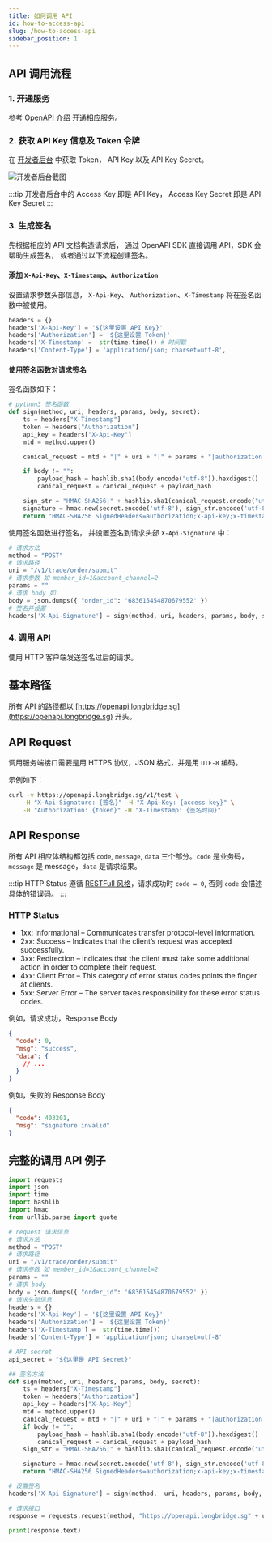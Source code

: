 ```yaml
---
title: 如何调用 API
id: how-to-access-api
slug: /how-to-access-api
sidebar_position: 1
---
```


## API 调用流程

### 1. 开通服务

参考 [OpenAPI 介绍](../docs/#如何开通) 开通相应服务。

### 2. 获取 API Key 信息及 Token 令牌

在 [开发者后台](https://open.longbridge.com/account) 中获取 Token， API Key 以及 API Key Secret。

![开发者后台截图](https://pub.lbkrs.com/files/202204/y4YB4epqa5FCG6dD/Feishu20220428-191850.jpg)

:::tip
开发者后台中的 Access Key 即是 API Key， Access Key Secret 即是 API Key Secret
:::

### 3. 生成签名

先根据相应的 API 文档构造请求后， 通过 OpenAPI SDK 直接调用 API，SDK 会帮助生成签名， 或者通过以下流程创建签名。

#### 添加 `X-Api-Key`、`X-Timestamp`、`Authorization`

设置请求参数头部信息， `X-Api-Key`、 `Authorization`、`X-Timestamp` 将在签名函数中被使用。

```python
headers = {}
headers['X-Api-Key'] = '${这里设置 API Key}'
headers['Authorization'] = '${这里设置 Token}'
headers['X-Timestamp' =  str(time.time()) # 时间戳
headers['Content-Type'] = 'application/json; charset=utf-8',
```

#### 使用签名函数对请求签名

签名函数如下：

```py
# python3 签名函数
def sign(method, uri, headers, params, body, secret):
    ts = headers["X-Timestamp"]
    token = headers["Authorization"]
    api_key = headers["X-Api-Key"]
    mtd = method.upper()

    canical_request = mtd + "|" + uri + "|" + params + "|authorization:" + token + "\nx-api-key:" + api_key + "\nx-timestamp:" + ts + "\n|authorization;x-api-key;x-timestamp|"

    if body != "":
        payload_hash = hashlib.sha1(body.encode("utf-8")).hexdigest()
        canical_request = canical_request + payload_hash

    sign_str = "HMAC-SHA256|" + hashlib.sha1(canical_request.encode("utf-8")).hexdigest()
    signature = hmac.new(secret.encode('utf-8'), sign_str.encode('utf-8'), digestmod=hashlib.sha256).hexdigest()
    return "HMAC-SHA256 SignedHeaders=authorization;x-api-key;x-timestamp, Signature=" + signature

```

使用签名函数进行签名， 并设置签名到请求头部 `X-Api-Signature` 中：

```py
# 请求方法
method = "POST"
# 请求路径
uri = "/v1/trade/order/submit"
# 请求参数 如 member_id=1&account_channel=2
params = ""
# 请求 body 如
body = json.dumps({ "order_id": '683615454870679552' })
# 签名并设置
headers['X-Api-Signature'] = sign(method, uri, headers, params, body, secret)

```

### 4. 调用 API

使用 HTTP 客户端发送签名过后的请求。

## 基本路径

所有 API 的路径都以 [https://openapi.longbridge.sg](https://openapi.longbridge.sg) 开头。

## API Request

调用服务端接口需要是用 HTTPS 协议，JSON 格式，并是用 `UTF-8` 编码。

示例如下：

```bash
curl -v https://openapi.longbridge.sg/v1/test \
    -H "X-Api-Signature: {签名}" -H "X-Api-Key: {access key}" \
    -H "Authorization: {token}" -H "X-Timestamp: {签名时间}"
```

## API Response

所有 API 相应体结构都包括 `code`, `message`, `data` 三个部分。`code` 是业务码，`message` 是 message，`data` 是请求结果。

:::tip
HTTP Status 遵循 [RESTFull 风格](https://restfulapi.net/http-status-codes)，请求成功时 `code = 0`, 否则 `code` 会描述具体的错误码。
:::

### HTTP Status

- 1xx: Informational – Communicates transfer protocol-level information.
- 2xx: Success – Indicates that the client’s request was accepted successfully.
- 3xx: Redirection – Indicates that the client must take some additional action in order to complete their request.
- 4xx: Client Error – This category of error status codes points the finger at clients.
- 5xx: Server Error – The server takes responsibility for these error status codes.

例如，请求成功，Response Body

```json
{
  "code": 0,
  "msg": "success",
  "data": {
    // ...
  }
}
```

例如，失败的 Response Body

```json
{
  "code": 403201,
  "msg": "signature invalid"
}
```

## 完整的调用 API 例子

```py
import requests
import json
import time
import hashlib
import hmac
from urllib.parse import quote

# request 请求信息
# 请求方法
method = "POST"
# 请求路径
uri = "/v1/trade/order/submit"
# 请求参数 如 member_id=1&account_channel=2
params = ""
# 请求 body
body = json.dumps({ "order_id": '683615454870679552' })
# 请求头部信息
headers = {}
headers['X-Api-Key'] = '${这里设置 API Key}'
headers['Authorization'] = '${这里设置 Token}'
headers['X-Timestamp'] =  str(time.time())
headers['Content-Type'] = 'application/json; charset=utf-8'

# API secret
api_secret = "${这里是 API Secret}"

## 签名方法
def sign(method, uri, headers, params, body, secret):
    ts = headers["X-Timestamp"]
    token = headers["Authorization"]
    api_key = headers["X-Api-Key"]
    mtd = method.upper()
    canical_request = mtd + "|" + uri + "|" + params + "|authorization:" + token + "\nx-api-key:" + api_key + "\nx-timestamp:" + ts + "\n|authorization;x-api-key;x-timestamp|"
    if body != "":
        payload_hash = hashlib.sha1(body.encode("utf-8")).hexdigest()
        canical_request = canical_request + payload_hash
    sign_str = "HMAC-SHA256|" + hashlib.sha1(canical_request.encode("utf-8")).hexdigest()

    signature = hmac.new(secret.encode('utf-8'), sign_str.encode('utf-8'), digestmod=hashlib.sha256).hexdigest()
    return "HMAC-SHA256 SignedHeaders=authorization;x-api-key;x-timestamp, Signature=" + signature

# 设置签名
headers['X-Api-Signature'] = sign(method,  uri, headers, params, body, api_secret)

# 请求接口
response = requests.request(method, "https://openapi.longbridge.sg" + uri + '?' + params, headers=headers, data=body)

print(response.text)

```
